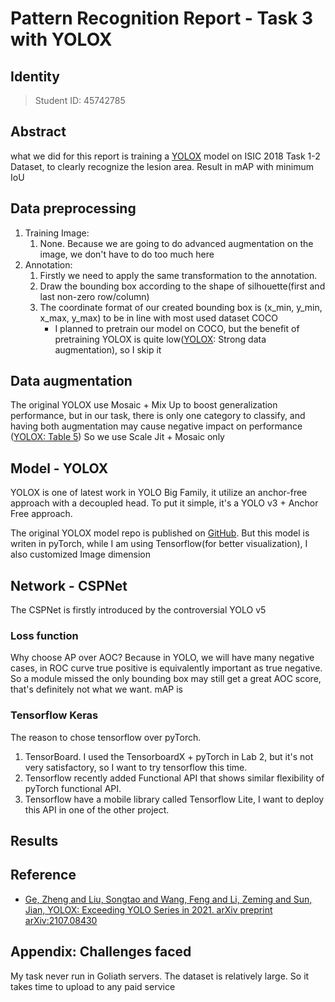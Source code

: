 # Pattern Recognition Report - Task 3 with YOLOX

## Identity

> Student ID: 45742785

## Abstract

what we did for this report is training a [YOLOX][yolox2021] model on ISIC 2018 Task 1-2 Dataset, to clearly recognize the lesion area.
Result in mAP with minimum IoU

## Data preprocessing

1. Training Image: 
   1. None. Because we are going to do advanced augmentation on the image, we don't have to do too much here
2. Annotation:
   1. Firstly we need to apply the same transformation to the annotation.
   2. Draw the bounding box according to the shape of silhouette(first and last non-zero row/column)
   3. The coordinate format of our created bounding box is (x_min, y_min, x_max, y_max) to be in line with most used dataset COCO
      - I planned to pretrain our model on COCO, but the benefit of pretraining YOLOX is quite low([YOLOX][yolox2021]: Strong data augmentation), so I skip it

## Data augmentation

The original YOLOX use Mosaic + Mix Up to boost generalization performance, but in our task, there is only one category to classify, and having both augmentation may cause negative impact on performance ([YOLOX: Table 5][yolox2021])
So we use Scale Jit + Mosaic only

## Model - YOLOX

YOLOX is one of latest work in YOLO Big Family, it utilize an anchor-free approach with a decoupled head. To put it simple, it's a YOLO v3 + Anchor Free approach.

The original YOLOX model repo is published on [GitHub](https://github.com/Megvii-BaseDetection/YOLOX).
But this model is writen in pyTorch, while I am using Tensorflow(for better visualization), I also customized Image dimension

## Network - CSPNet

The CSPNet is firstly introduced by the controversial YOLO v5
### Loss function

Why choose AP over AOC? Because in YOLO, we will have many negative cases, in ROC curve true positive is equivalently important as true negative. So a module missed the only bounding box may still get a great AOC score, that's definitely not what we want.
mAP is 

### Tensorflow Keras

The reason to chose tensorflow over pyTorch.
1.  TensorBoard. I used the TensorboardX + pyTorch in Lab 2, but it's not very satisfactory, so I want to try tensorflow this time. 
2.  Tensorflow recently added Functional API that shows similar flexibility of pyTorch functional API.
3.  Tensorflow have a mobile library called Tensorflow Lite, I want to deploy this API in one of the other project.

## Results


## Reference

- [Ge, Zheng and Liu, Songtao and Wang, Feng and Li, Zeming and Sun, Jian, YOLOX: Exceeding YOLO Series in 2021. arXiv preprint arXiv:2107.08430][yolox2021]

[yolox2021]: https://arxiv.org/pdf/2107.08430.pdf "Ge, Zheng and Liu, Songtao and Wang, Feng and Li, Zeming and Sun, Jian, YOLOX: Exceeding YOLO Series in 2021. arXiv preprint arXiv:2107.08430"

## Appendix: Challenges faced

My task never run in Goliath servers.
The dataset is relatively large. So it takes time to upload to any paid service

